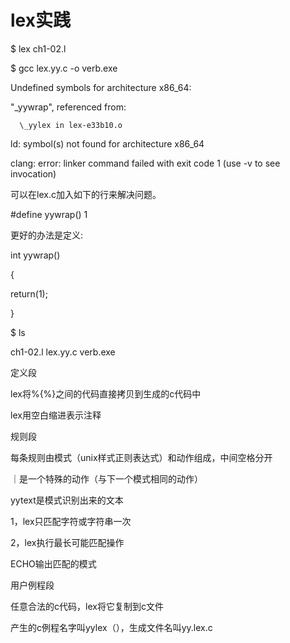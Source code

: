 # lex实践

$ lex ch1-02.l

$ gcc lex.yy.c -o verb.exe

Undefined symbols for architecture x86\_64:

"\_yywrap", referenced from:

```
  \_yylex in lex-e33b10.o
```

ld: symbol\(s\) not found for architecture x86\_64

clang: error: linker command failed with exit code 1 \(use -v to see invocation\)

可以在lex.c加入如下的行来解决问题。

\#define yywrap\(\)  1

更好的办法是定义:

int yywrap\(\)

{

return\(1\);

}

$ ls

ch1-02.l    lex.yy.c    verb.exe

定义段

lex将%{%}之间的代码直接拷贝到生成的c代码中

lex用空白缩进表示注释

规则段

每条规则由模式（unix样式正则表达式）和动作组成，中间空格分开

｜是一个特殊的动作（与下一个模式相同的动作）

yytext是模式识别出来的文本

1，lex只匹配字符或字符串一次

2，lex执行最长可能匹配操作

ECHO输出匹配的模式

用户例程段

任意合法的c代码，lex将它复制到c文件

产生的c例程名字叫yylex（），生成文件名叫yy.lex.c

